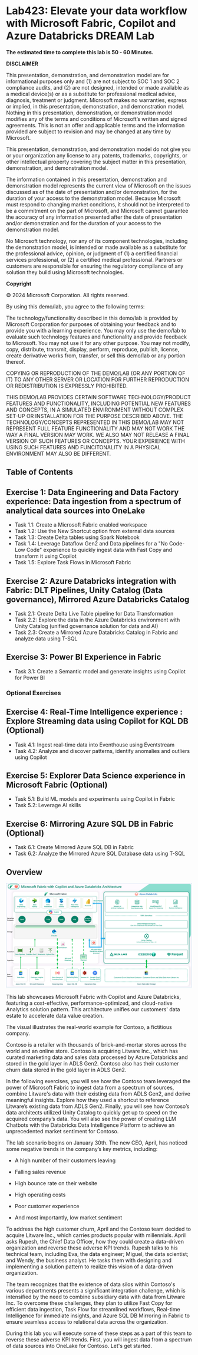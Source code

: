 
# Lab423: Elevate your data workflow with Microsoft Fabric, Copilot and Azure Databricks DREAM Lab
**The estimated time to complete this lab is 50 - 60 Minutes.**

**DISCLAIMER**

This presentation, demonstration, and demonstration model are for informational purposes only and (1) are not subject to SOC 1 and SOC 2 compliance audits, and (2) are not designed, intended or made available as a medical device(s) or as a substitute for professional medical advice, diagnosis, treatment or judgment. Microsoft makes no warranties, express or implied, in this presentation, demonstration, and demonstration model. Nothing in this presentation, demonstration, or demonstration model modifies any of the terms and conditions of Microsoft’s written and signed agreements. This is not an offer and applicable terms and the information provided are subject to revision and may be changed at any time by Microsoft.

This presentation, demonstration, and demonstration model do not give you or your organization any license to any patents, trademarks, copyrights, or other intellectual property covering the subject matter in this presentation, demonstration, and demonstration model.

The information contained in this presentation, demonstration and demonstration model represents the current view of Microsoft on the issues discussed as of the date of presentation and/or demonstration, for the duration of your access to the demonstration model. Because Microsoft must respond to changing market conditions, it should not be interpreted to be a commitment on the part of Microsoft, and Microsoft cannot guarantee the accuracy of any information presented after the date of presentation and/or demonstration and for the duration of your access to the demonstration model.

No Microsoft technology, nor any of its component technologies, including the demonstration model, is intended or made available as a substitute for the professional advice, opinion, or judgment of (1) a certified financial services professional, or (2) a certified medical professional. Partners or customers are responsible for ensuring the regulatory compliance of any solution they build using Microsoft technologies.

**Copyright**

© 2024 Microsoft Corporation. All rights reserved. 

By using this demo/lab, you agree to the following terms:

The technology/functionality described in this demo/lab is provided by Microsoft Corporation for purposes of obtaining your feedback and to provide you with a learning experience. You may only use the demo/lab to evaluate such technology features and functionality and provide feedback to Microsoft. You may not use it for any other purpose. You may not modify, copy, distribute, transmit, display, perform, reproduce, publish, license, create derivative works from, transfer, or sell this demo/lab or any portion thereof.

COPYING OR REPRODUCTION OF THE DEMO/LAB (OR ANY PORTION OF IT) TO ANY OTHER SERVER OR LOCATION FOR FURTHER REPRODUCTION OR REDISTRIBUTION IS EXPRESSLY PROHIBITED.

THIS DEMO/LAB PROVIDES CERTAIN SOFTWARE TECHNOLOGY/PRODUCT FEATURES AND FUNCTIONALITY, INCLUDING POTENTIAL NEW FEATURES AND CONCEPTS, IN A SIMULATED ENVIRONMENT WITHOUT COMPLEX SET-UP OR INSTALLATION FOR THE PURPOSE DESCRIBED ABOVE. THE TECHNOLOGY/CONCEPTS REPRESENTED IN THIS DEMO/LAB MAY NOT REPRESENT FULL FEATURE FUNCTIONALITY AND MAY NOT WORK THE WAY A FINAL VERSION MAY WORK. WE ALSO MAY NOT RELEASE A FINAL VERSION OF SUCH FEATURES OR CONCEPTS. YOUR EXPERIENCE WITH USING SUCH FEATURES AND FUNCITONALITY IN A PHYSICAL ENVIRONMENT MAY ALSO BE DIFFERENT.

## Table of Contents
 
## Exercise 1: Data Engineering and Data Factory experience: Data ingestion from a spectrum of analytical data sources into OneLake
 
 - Task 1.1: Create a Microsoft Fabric enabled workspace
 - Task 1.2: Use the New Shortcut option from external data sources
 - Task 1.3: Create Delta tables using Spark Notebook
 - Task 1.4: Leverage Dataflow Gen2 and Data pipelines for a "No Code-Low Code" experience to quickly ingest data with Fast Copy and transform it using Copilot
 - Task 1.5: Explore Task Flows in Microsoft Fabric


## Exercise 2: Azure Databricks integration with Fabric: DLT Pipelines, Unity Catalog (Data governance), Mirrored Azure Databricks Catalog

 - Task 2.1: Create Delta Live Table pipeline for Data Transformation
 - Task 2.2: Explore the data in the Azure Databricks environment with Unity Catalog (unified governance solution for data and AI)
 - Task 2.3: Create a Mirrored Azure Databricks Catalog in Fabric and analyze data using T-SQL
 
## Exercise 3: Power BI Experience in Fabric
 
- Task 3.1: Create a Semantic model and generate insights using Copilot for Power BI

### Optional Exercises

## Exercise 4: Real-Time Intelligence experience : Explore Streaming data using Copilot for KQL DB (Optional)
 
- Task 4.1: Ingest real-time data into Eventhouse using Eventstream
- Task 4.2: Analyze and discover patterns, identify anomalies and outliers using Copilot

## Exercise 5: Explorer Data Science experience in Microsoft Fabric (Optional)
 
- Task 5.1: Build ML models and experiments using Copilot in Fabric
- Task 5.2: Leverage AI skills

## Exercise 6: Mirroring Azure SQL DB in Fabric (Optional)
- Task 6.1: Create Mirrored Azure SQL DB in Fabric
- Task 6.2: Analyze the Mirrored Azure SQL Database data using T-SQL

## Overview

![buildarch.png](media/labMedia/ignite_architecture_diagram.png)

This lab showcases Microsoft Fabric with Copilot and Azure Databricks, featuring a cost-effective, performance-optimized, and cloud-native Analytics solution pattern. This architecture unifies our customers' data estate to accelerate data value creation.
 
The visual illustrates the real-world example for Contoso, a fictitious company.

Contoso is a retailer with thousands of brick-and-mortar stores across the world and an online store. Contoso is acquiring Litware Inc., which has curated marketing data and sales data processed by Azure Databricks and stored in the gold layer in ADLS Gen2. Contoso also has their customer churn data stored in the gold layer in ADLS Gen2.

In the following exercises, you will see how the Contoso team leveraged the power of Microsoft Fabric to ingest data from a spectrum of sources, combine Litware's data with their existing data from ADLS Gen2, and derive meaningful insights. Explore how they used a shortcut to reference Litware’s existing data from ADLS Gen2. Finally, you will see how Contoso’s data architects utilized Unity Catalog to quickly get up to speed on the acquired company’s data. You will also see the power of creating LLM Chatbots with the Databricks Data Intelligence Platform to achieve an unprecedented market sentiment for Contoso.

The lab scenario begins on January 30th. The new CEO, April, has noticed some negative trends in the company’s key metrics, including:

- A high number of their customers leaving

- Falling sales revenue

- High bounce rate on their website

- High operating costs

- Poor customer experience

- And most importantly, low market sentiment

To address the high customer churn, April and the Contoso team decided to acquire Litware Inc., which carries products popular with millennials. April asks Rupesh, the Chief Data Officer, how they could create a data-driven organization and reverse these adverse KPI trends. Rupesh talks to his technical team, including Eva, the data engineer; Miguel, the data scientist; and Wendy, the business analyst. He tasks them with designing and implementing a solution pattern to realize this vision of a data-driven organization. 

The team recognizes that the existence of data silos within Contoso's various departments presents a significant integration challenge, which is intensified by the need to combine subsidiary data with data from Litware Inc. To overcome these challenges, they plan to utilize Fast Copy for efficient data ingestion, Task Flow for streamlined workflows, Real-time Intelligence for immediate insights, and Azure SQL DB Mirroring in Fabric to ensure seamless access to relational data across the organization.

During this lab you will execute some of these steps as a part of this team to reverse these adverse KPI trends. First, you will ingest data from a spectrum of data sources into OneLake for Contoso. Let's get started.
 
